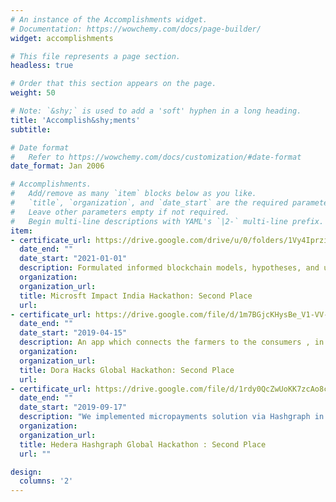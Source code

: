 ```yaml
---
# An instance of the Accomplishments widget.
# Documentation: https://wowchemy.com/docs/page-builder/
widget: accomplishments

# This file represents a page section.
headless: true

# Order that this section appears on the page.
weight: 50

# Note: `&shy;` is used to add a 'soft' hyphen in a long heading.
title: 'Accomplish&shy;ments'
subtitle:

# Date format
#   Refer to https://wowchemy.com/docs/customization/#date-format
date_format: Jan 2006

# Accomplishments.
#   Add/remove as many `item` blocks below as you like.
#   `title`, `organization`, and `date_start` are the required parameters.
#   Leave other parameters empty if not required.
#   Begin multi-line descriptions with YAML's `|2-` multi-line prefix.
item:
- certificate_url: https://drive.google.com/drive/u/0/folders/1Vy4Iprzint2tE6l2jsFZm5ku1gzkpnio
  date_end: ""
  date_start: "2021-01-01"
  description: Formulated informed blockchain models, hypotheses, and use cases.
  organization: 
  organization_url: 
  title: Microsft Impact India Hackathon: Second Place
  url: 
- certificate_url: https://drive.google.com/file/d/1m7BGjcKHysBe_V1-VV-OH59j7C9scG7T/view?usp=sharing
  date_end: ""
  date_start: "2019-04-15"
  description: An app which connects the farmers to the consumers , in which the real time crop health monitoringensures that pesticide free crops are grown. Real time analytics   is given to the farmer along with Smart Contract for bidding and fund transfer features
  organization: 
  organization_url: 
  title: Dora Hacks Global Hackathon: Second Place
  url: 
- certificate_url: https://drive.google.com/file/d/1rdy0QcZwUoKK7zcAo8cJ0xj9_smeUjHm/view?usp=sharing
  date_end: ""
  date_start: "2019-09-17"
  description: "We implemented micropayments solution via Hashgraph in which a locked-in amount from contractors will go to citizen charter fund for improper completion of         government funded projects."
  organization: 
  organization_url: 
  title: Hedera Hashgraph Global Hackathon : Second Place
  url: ""

design:
  columns: '2' 
---
```


